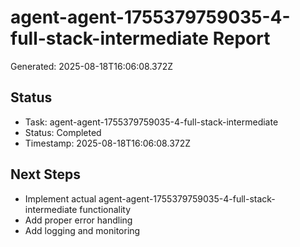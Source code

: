 # agent-agent-1755379759035-4-full-stack-intermediate Report

Generated: 2025-08-18T16:06:08.372Z

## Status
- Task: agent-agent-1755379759035-4-full-stack-intermediate
- Status: Completed
- Timestamp: 2025-08-18T16:06:08.372Z

## Next Steps
- Implement actual agent-agent-1755379759035-4-full-stack-intermediate functionality
- Add proper error handling
- Add logging and monitoring
